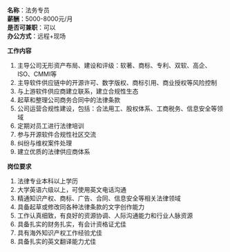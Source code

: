 **名称**：法务专员  
**薪酬**：5000-8000元/月  
**是否可兼职**：可以  
**办公方式**：远程+现场

**工作内容**

1. 主导公司无形资产布局、建设和评级：软著、商标、专利、双软、高企、ISO、CMMI等
2. 主导软件供应链中的开源许可、数字版权、商标引用、商业授权等风险控制
3. 与上游软件供应商建立联系，建立合规性生态
4. 起草和整理公司商务合同中的法律条款
5. 公司运营合规性建设，包括：合法用工、股权体系、工商税务、信息安全等领域
6. 定期对员工进行法律培训
7. 参与开源软件合规性社区交流
8. 纠纷与维权案件处理
9. 建立优质的法律供应商体系


**岗位要求**

1. 法律专业本科以上学历
2. 大学英语六级以上，可使用英文电话沟通
3. 精通知识产权、商标、广告、合同、信息安全等相关法律领域
4. 具备起草或修改同各种法律条款的文字创作能力
5. 工作认真细致，有良好的资源协调、人际沟通能力和行业人脉资源
6. 具备扎实的财务扎实，有会计资格证尤佳
7. 具有海外知识产权工作经验尤佳
8. 具备扎实的英文翻译能力尤佳
